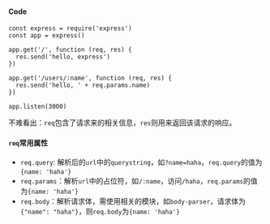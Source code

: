 #### Code
```
const express = require('express')
const app = express()

app.get('/', function (req, res) {
  res.send('hello, express')
})

app.get('/users/:name', function (req, res) {
  res.send('hello, ' + req.params.name)
})

app.listen(3000)
```

不难看出：`req`包含了请求来的相关信息，`res`则用来返回该请求的响应。

#### `req`常用属性
- `req.query`: 解析后的`url`中的`querystring`，如`?name=haha`，`req.query`的值为`{name: 'haha'}`
- `req.params`：解析`url`中的占位符，如`/:name`，访问`/haha`，`req.params`的值为`{name: 'haha'}`
- `req.body`：解析请求体，需使用相关的模块，如`body-parser`，请求体为`{"name": "haha"}`，则`req.body`为`{name: 'haha'}`